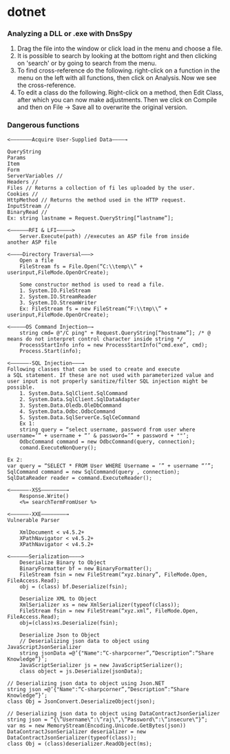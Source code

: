 # dotnet


### Analyzing a DLL or .exe with DnsSpy

1. Drag the file into the window or click load in the menu and choose a file. 
2. It is possible to search by looking at the bottom right and then clicking on 'search' or by going to search from the menu. 
3. To find cross-reference do the following. right-click on a function in the menu on the left with all functions, then click on Analysis. Now we see the cross-reference. 
4. To edit a class do the following. Right-click on a method, then Edit Class, after which you can now make adjustments. Then we click on Compile and then on File -> Save all to overwrite the original version. 

### Dangerous functions

```
<———————Acquire User-Supplied Data————→ 

QueryString 
Params 
Item 
Form 
ServerVariables // 
Headers // 
Files // Returns a collection of fi les uploaded by the user. 
Cookies // 
HttpMethod // Returns the method used in the HTTP request. 
InputStream // 
BinaryRead // 
Ex: string lastname = Request.QueryString[“lastname”]; 

<——————RFI & LFI—————> 
    Server.Execute(path) //executes an ASP file from inside another ASP file 

<————Directory Traversal———> 
    Open a file 
    FileStream fs = File.Open(“C:\\temp\\” + userinput,FileMode.OpenOrCreate); 

    Some constructor method is used to read a file. 
    1. System.IO.FileStream 
    2. System.IO.StreamReader 
    3. System.IO.StreamWriter 
    Ex: FileStream fs = new FileStream(“F:\\tmp\\” + userinput,FileMode.OpenOrCreate); 

<—————OS Command Injection—→ 
    string cmd= @"/C ping" + Request.QueryString[“hostname”]; /* @ means do not interpret control character inside string */ 
    ProcessStartInfo info = new ProcessStartInfo(“cmd.exe”, cmd); 
    Process.Start(info); 

<——————-SQL Injection———→ 
Following classes that can be used to create and execute a SQL statement. If these are not used with parameterized value and user input is not properly sanitize/filter SQL injection might be possible. 
    1. System.Data.SqlClient.SqlCommand 
    2. System.Data.SqlClient.SqlDataAdapter 
    3. System.Data.Oledb.OleDbCommand 
    4. System.Data.Odbc.OdbcCommand 
    5. System.Data.SqlServerCe.SqlCeCommand 
    Ex 1: 
    string query = “select username, password from user where username=’” + username + “’ & password=’” + password + ""’; 
    OdbcCommand command = new OdbcCommand(query, connection); 
    comand.ExecuteNonQuery(); 

Ex 2: 
var query = “SELECT * FROM User WHERE Username = ’” + username “’”; 
SqlCommand command = new SqlCommand(query , connection); 
SqlDataReader reader = command.ExecuteReader(); 

<——————-XSS————————→ 
    Response.Write() 
    <%= searchTermFromUser %> 

<——————-XXE————————→ 
Vulnerable Parser 

    XmlDocument < v4.5.2+ 
    XPathNavigator < v4.5.2+ 
    XPathNavigator < v4.5.2+ 

<——————Serialization————> 
    Deserialize Binary to Object 
    BinaryFormatter bf = new BinaryFormatter(); 
    FileStream fsin = new FileStream(“xyz.binary”, FileMode.Open, FileAccess.Read); 
    obj = (class) bf.Deserialize(fsin); 

    Deserialize XML to Object 
    XmlSerializer xs = new XmlSerializer(typeof(class)); 
    FileStream fsin = new FileStream(“xyz.xml”, FileMode.Open, FileAccess.Read); 
    obj=(class)xs.Deserialize(fsin); 

    Deserialize Json to Object 
    // Deserializing json data to object using JavaScriptJsonSerializer 
    string jsonData =@’{"Name":“C-sharpcorner”,“Description”:“Share Knowledge”}’; 
    JavaScriptSerializer js = new JavaScriptSerializer(); 
    class object = js.Deserialize(jsonData); 

// Deserializing json data to object using Json.NET 
string json =@’{"Name":“C-sharpcorner”,“Description”:“Share Knowledge”}’; 
class Obj = JsonConvert.DeserializeObject(json); 

// Deserializing json data to object using DataContractJsonSerializer 
string json = “{\”Username\“:\”raj\“,\”Password\“:\”insecure\“}”; 
var ms = new MemoryStream(Encoding.Unicode.GetBytes(json)) 
DataContractJsonSerializer deserializer = new DataContractJsonSerializer(typeof(class)); 
class Obj = (class)deserializer.ReadObject(ms); 
```
